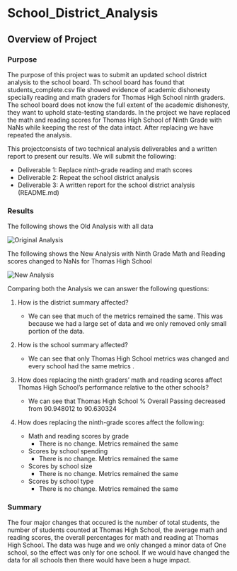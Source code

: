 # School_District_Analysis

## Overview of Project

### Purpose
The purpose of this project was to submit an updated school district analysis to the school board. Th school board has found that students_complete.csv file showed evidence of academic dishonesty specially reading and math graders for Thomas High School ninth graders. The school board does not know the full extent of the academic dishonesty, they want to uphold state-testing standards. In the project we have replaced the math and reading scores for Thomas High School of Ninth Grade with NaNs while keeping the rest of the data intact. After replacing we have repeated the analysis.

This projectconsists of two technical analysis deliverables and a written report to present our results. We will submit the following:

* Deliverable 1: Replace ninth-grade reading and math scores
* Deliverable 2: Repeat the school district analysis
* Deliverable 3: A written report for the school district analysis (README.md)

### Results 

The following shows the Old Analysis with all data

![Original Analysis](https://user-images.githubusercontent.com/25447945/126091935-86050f67-13c8-4b32-b63d-d5103e43b534.png)

The following shows the New Analysis with Ninth Grade Math and Reading scores changed to NaNs for Thomas High School

![New Analysis](https://user-images.githubusercontent.com/25447945/126089921-bf9b0245-f3d8-484b-b0ca-23f15cb028f7.png)

Comparing both the Analysis we can answer the following questions:

1. How is the district summary affected?
   - We can see that much of the metrics remained the same. This was because we had a large set of data and we only removed only small portion of the data.
   
2. How is the school summary affected?
   - We can see that only Thomas High School metrics was changed and every school had the same metrics .

3. How does replacing the ninth graders’ math and reading scores affect Thomas High School’s performance relative to the other schools?
   - We can see that Thomas High School % Overall Passing decreased from 90.948012 to 90.630324

4. How does replacing the ninth-grade scores affect the following:
   * Math and reading scores by grade
     - There is no change. Metrics remained the same
   * Scores by school spending
     - There is no change. Metrics remained the same
   * Scores by school size
     - There is no change. Metrics remained the same
   * Scores by school type
     - There is no change. Metrics remained the same

### Summary 

The four major changes that occured is the number of total students, the number of students counted at Thomas High School, the average math and reading scores, the overall percentages for math and reading at Thomas High School. The data was huge and we only changed a minor data of One school, so the effect was only for one school. If we would have changed the data for all schools then there would have been a huge impact. 
